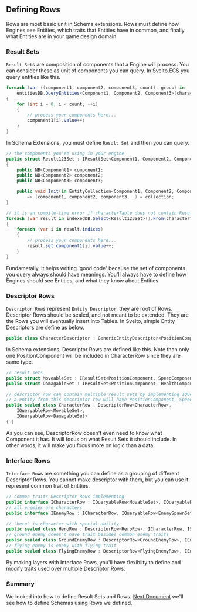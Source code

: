 ## Defining Rows
Rows are most basic unit in Schema extensions. Rows must define how Engines see Entities, which traits that Entities have in common, and finally what Entities are in your game design domain.

### Result Sets
`Result Set`s are composition of components that a Engine will process.  You can consider these as unit of components you can query. In Svelto.ECS you query entities like this.
```csharp
foreach (var ((component1, component2, component3, count), group) in
    entitiesDB.QueryEntities<Component1, Component2, Component3>(characterGroups))
{
    for (int i = 0; i < count; ++i)
    {
        // process your components here...
        component1[i].value++;
    }
}
```

In Schema Extensions, you must define `Result Set` and then you can query.
```csharp
// the components you're using in your engine
public struct Result123Set : IResultSet<Component1, Component2, Component3>
{
    public NB<Component1> component1;
    public NB<Component2> component2;
    public NB<Component3> component3;

    public void Init(in EntityCollection<Component1, Component2, Component3> collection)
        => (component1, component2, component3, _) = collection;
}

// it is an compile-time error if characterTable does not contain Result123Set
foreach (var result in indexedDB.Select<Result123Set>().From(characterTable))
{
    foreach (var i in result.indices)
    {
        // process your components here...
        result.set.component1[i].value++;
    }
}
```
Fundametally, it helps writing 'good code' because the set of components you query always should have meanings. You'll always have to define how Engines should see Entities, and what they know about Entities.

### Descriptor Rows
`Descriptor Row`s represent `Entity Descriptor`, they are root of Rows. Descriptor Rows should be sealed, and not meant to be extended. They are the Rows you will eventually insert into Tables. In Svelto, simple Entity Descriptors are define as below.
```csharp
public class CharacterDescriptor : GenericEntityDescriptor<PositionComponent, SpeedComponent, HealthComponent> { }
```
In Schema extensions, Descriptor Rows are defined like this. Note than only one PositionComponent will be included in CharacterRow since they are same type.
```csharp
// result sets
public struct MoveableSet : IResultSet<PositionComponent, SpeedComponent> { ... }
public struct DamagableSet : IResultSet<PositionComponent, HealthComponent> { ... }

// descriptor row can contain multiple result sets by implementing IQueryableRow
// a entity from this descriptor row will have PositionComponent, SpeedComponent, HealthComponent
public sealed class CharacterRow : DescriptorRow<CharacterRow>,
    IQueryableRow<MovableSet>,
    IQueryableRow<DamagableSet>
{ }
```
As you can see, DescriptorRow doesn't even need to know what Component it has. It will focus on what Result Sets it should include. In other words, it will make you focus more on logic than a data.

### Interface Rows
`Interface Row`s are something you can define as a grouping of different Descriptor Rows. You cannot make descriptor with them, but you can use it represent common trait of Entities.
```csharp
// common traits Descriptor Rows implementing
public interface ICharacterRow : IQueryableRow<MovableSet>, IQueryableRow<DamgableSet> {}
// all enemies are characters
public interface IEnemyRow : ICharacterRow, IQueryableRow<EnemySpawnSet> {}

// 'hero' is character with special ability
public sealed class HeroRow : DescriptorRow<HeroRow>, ICharacterRow, ISpecialAbilityRow {}
// ground enemy doens't have trait besides common enemy traits
public sealed class GroundEnemyRow : DescriptorRow<GroundEnemyRow>, IEnemyRow {}
// flying enemy is enemy with flying trait
public sealed class FlyingEnemyRow : DescriptorRow<FlyingEnemyRow>, IEnemyRow, IFlyingRow {}
```
By making layers with Interface Rows, you'll have flexiblity to define and modify traits used over multiple Descriptor Rows.

### Summary
We looked into how to define Result Sets and Rows. [Next Document](basic-schemas.md) we'll see how to define Schemas using Rows we defined.

